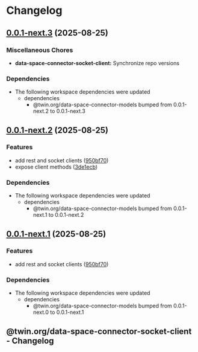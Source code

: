 # Changelog

## [0.0.1-next.3](https://github.com/twinfoundation/data-space-connector/compare/data-space-connector-socket-client-v0.0.1-next.2...data-space-connector-socket-client-v0.0.1-next.3) (2025-08-25)


### Miscellaneous Chores

* **data-space-connector-socket-client:** Synchronize repo versions


### Dependencies

* The following workspace dependencies were updated
  * dependencies
    * @twin.org/data-space-connector-models bumped from 0.0.1-next.2 to 0.0.1-next.3

## [0.0.1-next.2](https://github.com/twinfoundation/data-space-connector/compare/data-space-connector-socket-client-v0.0.1-next.1...data-space-connector-socket-client-v0.0.1-next.2) (2025-08-25)


### Features

* add rest and socket clients ([950bf70](https://github.com/twinfoundation/data-space-connector/commit/950bf705e6df4e709bbbe58e93968510067b9ddc))
* expose client methods ([3de1ecb](https://github.com/twinfoundation/data-space-connector/commit/3de1ecbd345d36cef352e9d4dce26353f21b3f99))


### Dependencies

* The following workspace dependencies were updated
  * dependencies
    * @twin.org/data-space-connector-models bumped from 0.0.1-next.1 to 0.0.1-next.2

## [0.0.1-next.1](https://github.com/twinfoundation/data-space-connector/compare/data-space-connector-socket-client-v0.0.1-next.0...data-space-connector-socket-client-v0.0.1-next.1) (2025-08-25)


### Features

* add rest and socket clients ([950bf70](https://github.com/twinfoundation/data-space-connector/commit/950bf705e6df4e709bbbe58e93968510067b9ddc))


### Dependencies

* The following workspace dependencies were updated
  * dependencies
    * @twin.org/data-space-connector-models bumped from 0.0.1-next.0 to 0.0.1-next.1

## @twin.org/data-space-connector-socket-client - Changelog
